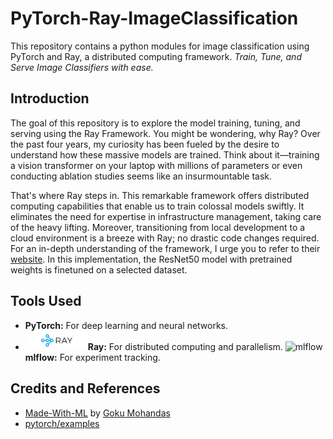 # PyTorch-Ray-ImageClassification
This repository contains a python modules for image classification using PyTorch and Ray, a distributed computing framework. *Train, Tune, and Serve Image Classifiers with ease.*

## Introduction
The goal of this repository is to explore the model training, tuning, and serving using the Ray Framework. You might be wondering, why Ray? Over the past four years, my curiosity has been fueled by the desire to understand how these massive models are trained. Think about it&mdash;training a vision transformer on your laptop with millions of parameters or even conducting ablation studies seems like an insurmountable task.

That's where Ray steps in. This remarkable framework offers distributed computing capabilities that enable us to train colossal models swiftly. It eliminates the need for expertise in infrastructure management, taking care of the heavy lifting. Moreover, transitioning from local development to a cloud environment is a breeze with Ray; no drastic code changes required. For an in-depth understanding of the framework, I urge you to refer to their [website](https://www.ray.io/).  In this implementation, the ResNet50 model with pretrained weights is finetuned on a selected dataset. 

## Tools Used

- **PyTorch:** For deep learning and neural networks.
- <img src="https://raw.githubusercontent.com/ray-project/ray/master/doc/source/images/ray_header_logo.png" alt="Ray" width="100"/>**Ray:** For distributed computing and parallelism.
<img src="https://avatars.githubusercontent.com/u/39938107?s=200&v=4" alt="mlflow" width="20"/>  **mlflow:** For experiment tracking.


## Credits and References
- [Made-With-ML](https://github.com/GokuMohandas/Made-With-ML) by [Goku Mohandas](https://www.linkedin.com/in/goku/)
- [pytorch/examples](https://github.com/pytorch/examples)

